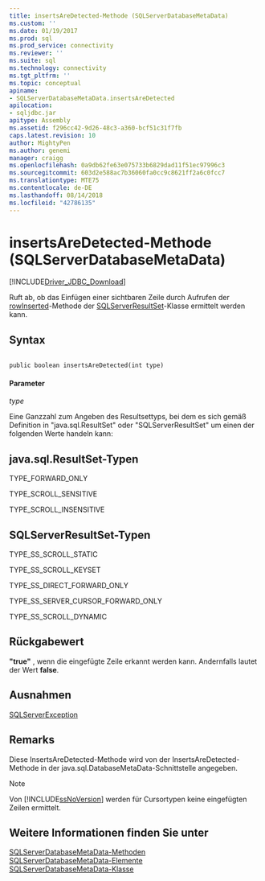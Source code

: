 ```yaml
---
title: insertsAreDetected-Methode (SQLServerDatabaseMetaData)
ms.custom: ''
ms.date: 01/19/2017
ms.prod: sql
ms.prod_service: connectivity
ms.reviewer: ''
ms.suite: sql
ms.technology: connectivity
ms.tgt_pltfrm: ''
ms.topic: conceptual
apiname:
- SQLServerDatabaseMetaData.insertsAreDetected
apilocation:
- sqljdbc.jar
apitype: Assembly
ms.assetid: f296cc42-9d26-48c3-a360-bcf51c31f7fb
caps.latest.revision: 10
author: MightyPen
ms.author: genemi
manager: craigg
ms.openlocfilehash: 0a9db62fe63e075733b6829dad11f51ec97996c3
ms.sourcegitcommit: 603d2e588ac7b36060fa0cc9c8621ff2a6c0fcc7
ms.translationtype: MTE75
ms.contentlocale: de-DE
ms.lasthandoff: 08/14/2018
ms.locfileid: "42786135"
---
```

# <a name="insertsaredetected-method-sqlserverdatabasemetadata"></a>insertsAreDetected-Methode (SQLServerDatabaseMetaData)
[!INCLUDE[Driver_JDBC_Download](../../../includes/driver_jdbc_download.md)]

  Ruft ab, ob das Einfügen einer sichtbaren Zeile durch Aufrufen der [rowInserted](../../../connect/jdbc/reference/rowinserted-method-sqlserverresultset.md)-Methode der [SQLServerResultSet](../../../connect/jdbc/reference/sqlserverresultset-class.md)-Klasse ermittelt werden kann.  
  
## <a name="syntax"></a>Syntax  
  
```  
  
public boolean insertsAreDetected(int type)  
```  
  
#### <a name="parameters"></a>Parameter  
 *type*  
  
 Eine Ganzzahl zum Angeben des Resultsettyps, bei dem es sich gemäß Definition in "java.sql.ResultSet" oder "SQLServerResultSet" um einen der folgenden Werte handeln kann:  
  
## <a name="javasqlresultset-types"></a>java.sql.ResultSet-Typen  
 TYPE_FORWARD_ONLY  
  
 TYPE_SCROLL_SENSITIVE  
  
 TYPE_SCROLL_INSENSITIVE  
  
## <a name="sqlserverresultset-types"></a>SQLServerResultSet-Typen  
 TYPE_SS_SCROLL_STATIC  
  
 TYPE_SS_SCROLL_KEYSET  
  
 TYPE_SS_DIRECT_FORWARD_ONLY  
  
 TYPE_SS_SERVER_CURSOR_FORWARD_ONLY  
  
 TYPE_SS_SCROLL_DYNAMIC  
  
## <a name="return-value"></a>Rückgabewert  
 **"true"** , wenn die eingefügte Zeile erkannt werden kann. Andernfalls lautet der Wert **false**.  
  
## <a name="exceptions"></a>Ausnahmen  
 [SQLServerException](../../../connect/jdbc/reference/sqlserverexception-class.md)  
  
## <a name="remarks"></a>Remarks  
 Diese InsertsAreDetected-Methode wird von der InsertsAreDetected-Methode in der java.sql.DatabaseMetaData-Schnittstelle angegeben.  
  
> [!NOTE]  
>  Von [!INCLUDE[ssNoVersion](../../../includes/ssnoversion-md.md)] werden für Cursortypen keine eingefügten Zeilen ermittelt.  
  
## <a name="see-also"></a>Weitere Informationen finden Sie unter  
 [SQLServerDatabaseMetaData-Methoden](../../../connect/jdbc/reference/sqlserverdatabasemetadata-methods.md)   
 [SQLServerDatabaseMetaData-Elemente](../../../connect/jdbc/reference/sqlserverdatabasemetadata-members.md)   
 [SQLServerDatabaseMetaData-Klasse](../../../connect/jdbc/reference/sqlserverdatabasemetadata-class.md)  
  
  
